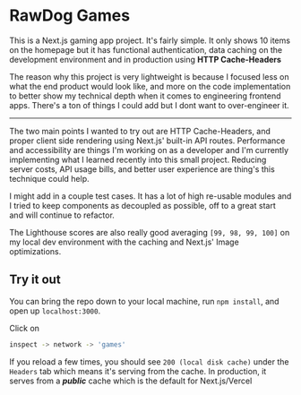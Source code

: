 # RawDog Games

This is a Next.js gaming app project. It's fairly simple. It only shows 10 items on the homepage but it has functional authentication, data caching on the development environment and in production using **HTTP Cache-Headers** 

The reason why this project is very lightweight is because I focused less on what the end product would look like, and more on the code implementation to better show my technical depth when it comes to engineering frontend apps. There's a ton of things I could add but I dont want to over-engineer it.

<hr />

The two main points I wanted to try out are HTTP Cache-Headers, and proper client side rendering using Next.js' built-in API routes. Performance and accessibility are things I'm working on as a developer and I'm currently implementing what I learned recently into this small project. Reducing server costs, API usage bills, and better user experience are thing's this technique could help.

I might add in a couple test cases. It has a lot of high re-usable modules and I tried to keep components as decoupled as possible, off to a great start and will continue to refactor. 

The Lighthouse scores are also really good averaging `[99, 98, 99, 100]` on my local dev environment with the caching and Next.js' Image optimizations.

## Try it out

You can bring the repo down to your local machine, run `npm install`, and open up `localhost:3000`. 

Click on 
```bash
inspect -> network -> 'games'
```

If you reload a few times, you should see `200 (local disk cache)` under the `Headers` tab which means it's serving from the cache. In production, it serves from a ***public*** cache which is the default for Next.js/Vercel
